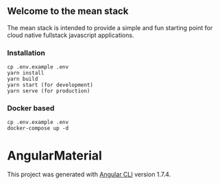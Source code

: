 ## Welcome to the mean stack

The mean stack is intended to provide a simple and fun starting point for cloud native fullstack javascript applications.

### Installation 
``` 
cp .env.example .env
yarn install
yarn build
yarn start (for development)
yarn serve (for production)
```
### Docker based 
``` 
cp .env.example .env
docker-compose up -d
```

# AngularMaterial

This project was generated with [Angular CLI](https://github.com/angular/angular-cli) version 1.7.4.
